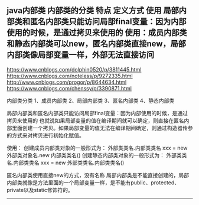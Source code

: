 java内部类 内部类的分类 特点  定义方式 使用
局部内部类和匿名内部类只能访问局部final变量：因为内部使用的时候，是通过拷贝来使用的
使用：成员内部类和静态内部类可以new，匿名内部类直接new，局部内部类像局部变量一样，外部无法直接访问
---------------------------------------------------------------------------------------------------------------------
https://www.cnblogs.com/dolphin0520/p/3811445.html
https://www.cnblogs.com/noteless/p/9272335.html
http://www.cnblogs.com/progor/p/8644634.html
https://www.cnblogs.com/chenssy/p/3390871.html

内部类分类
1、成员内部类
2、局部内部类
3、匿名内部类
4、静态内部类



局部内部类和匿名内部类只能访问局部final变量：因为内部使用的时候，是通过拷贝来使用的
也就说如果局部变量的值在编译期间就可以确定，则直接在匿名内部里面创建一个拷贝。如果局部变量的值无法在编译期间确定，则通过构造器传参的方式来对拷贝进行初始化赋值。


使用：
创建成员内部类对象的一般形式为：  外部类类名.内部类类名 xxx = new 外部类对象名.new 内部类类名()
创建静态内部类对象的一般形式为：  外部类类名.内部类类名 xxx = new 外部类类名.内部类类名()

匿名内部类使用直接new的方式，没有名称
局部内部类是不能直接创建的，局部内部类就像是方法里面的一个局部变量一样，是不能有public、protected、private以及static修饰符的。






---------------------------------------------------------------------------------------------------------------------




